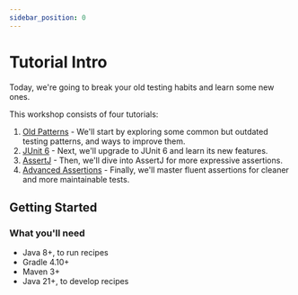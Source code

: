 ```yaml
---
sidebar_position: 0
---
```


# Tutorial Intro

Today, we're going to break your old testing habits and learn some new ones.

This workshop consists of four tutorials:

1. [Old Patterns](bad-habits/intro) - We'll start by exploring some common but outdated testing patterns, and ways to improve them.
2. [JUnit 6](junit/intro) - Next, we'll upgrade to JUnit 6 and learn its new features.
3. [AssertJ](assertj/intro) - Then, we'll dive into AssertJ for more expressive assertions.
4. [Advanced Assertions](assertj-advanced/intro) - Finally, we'll master fluent assertions for cleaner and more maintainable tests.


## Getting Started


### What you'll need

- Java 8+, to run recipes
- Gradle 4.10+
- Maven 3+
- Java 21+, to develop recipes
